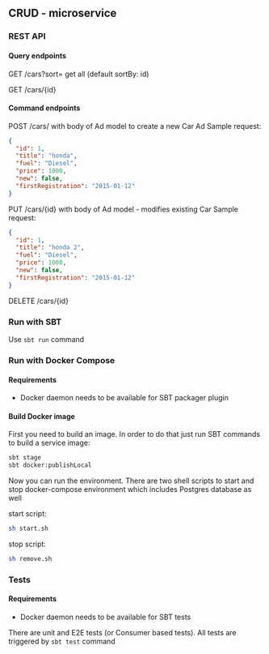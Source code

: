 ## CRUD - microservice

### REST API

#### Query endpoints

GET		/cars?sort=<fieldName> get all (default sortBy: id)

GET 	/cars/{id} 

#### Command endpoints

POST	/cars/ with body of Ad model to create a new Car Ad
Sample request:

```json
{
  "id": 1,
  "title": "honda",
  "fuel": "Diesel",
  "price": 1000,
  "new": false,
  "firstRegistration": "2015-01-12"
}
```


PUT		/cars/{id} with body of Ad model - modifies existing Car
Sample request:

```json
{
  "id": 1,
  "title": "honda 2",
  "fuel": "Diesel",
  "price": 1000,
  "new": false,
  "firstRegistration": "2015-01-12"
}
```

DELETE	/cars/{id}

### Run with SBT

Use `sbt run` command

### Run with Docker Compose

#### Requirements
- Docker daemon needs to be available for SBT packager plugin

#### Build Docker image

First you need to build an image. In order to do that just run SBT commands to build a service image:

```bash
sbt stage
sbt docker:publishLocal
```

Now you can run the environment. There are two shell scripts to start and stop docker-compose environment which 
includes 
Postgres 
database
 as well

start script:
```bash
sh start.sh
``` 

stop script:
```bash
sh remove.sh
```
 
### Tests

#### Requirements
- Docker daemon needs to be available for SBT tests

There are unit and E2E tests (or Consumer based tests). All tests are triggered by `sbt test` command